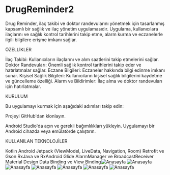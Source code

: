 # DrugReminder2
Drug Reminder, ilaç takibi ve doktor randevularını yönetmek için tasarlanmış kapsamlı bir sağlık ve ilaç yönetim uygulamasıdır. Uygulama, kullanıcılara ilaçlarını ve sağlık kontrol tarihlerini takip etme, alarm kurma ve eczanelerle ilgili bilgilere erişme imkanı sağlar.

ÖZELLİKLER

İlaç Takibi: Kullanıcıların ilaçlarını ve alım saatlerini takip etmelerini sağlar.
Doktor Randevuları: Önemli sağlık kontrol tarihlerini takip eder ve hatırlatmalar sağlar.
Eczane Bilgileri: Eczaneler hakkında bilgi edinme imkanı sunar.
Kişisel Sağlık Bilgileri: Kullanıcıların kişisel sağlık bilgilerini kaydetme ve güncelleme özelliği.
Alarm ve Bildirimler: İlaç alma ve doktor randevuları için hatırlatmalar.

KURULUM

Bu uygulamayı kurmak için aşağıdaki adımları takip edin:

Projeyi GitHub'dan klonlayın.

Android Studio'da açın ve gerekli bağımlılıkları yükleyin.
Uygulamayı bir Android cihazda veya emülatörde çalıştırın.

KULLANILAN TEKNOLOJİLER

Kotlin
Android Jetpack (ViewModel, LiveData, Navigation, Room)
Retrofit ve Gson
RxJava ve RxAndroid
Glide
AlarmManager ve BroadcastReceiver
Material Design
Data Binding ve View Binding![Anasayfa](img/1.jpg)
![Anasayfa](img/1aa.jpeg)
![Anasayfa](img/1aaa.jpg)
![Anasayfa](img/3.jpeg)
![Anasayfa](img/3aa.jpeg)
![Anasayfa](img/5.jpeg)
![Anasayfa](img/6.jpeg)


